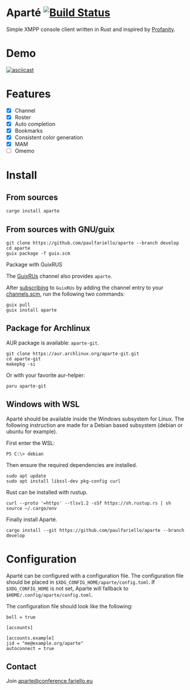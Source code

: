 Aparté [![Build Status](https://circleci.com/gh/paulfariello/aparte.svg?style=svg)](https://app.circleci.com/pipelines/github/paulfariello/aparte)
======

Simple XMPP console client written in Rust and inspired by [Profanity](http://profanity-im.github.io/).

Demo
====

[![asciicast](https://asciinema.org/a/389329.png)](https://asciinema.org/a/389329)

Features
========

  - [x] Channel
  - [x] Roster
  - [x] Auto completion
  - [x] Bookmarks
  - [x] Consistent color generation
  - [x] MAM
  - [ ] Omemo

Install
=======

From sources
------------

```
cargo install aparte
```

From sources with GNU/guix
--------------------------

```
git clone https://github.com/paulfariello/aparte --branch develop
cd aparte
guix package -f guix.scm
```

Package with GuixRUS

The [GuixRUs](https://git.sr.ht/~whereiseveryone/guixrus) channel also provides `aparte`.

After [subscribing](https://git.sr.ht/~whereiseveryone/guixrus#subscribing) to `GuixRUs` by adding the channel entry to your [channels.scm](https://guix.gnu.org/manual/en/html_node/Using-a-Custom-Guix-Channel.html), run the following two commands:

  ```
  guix pull
  guix install aparte
  ```

Package for Archlinux
---------------------

AUR package is available: `aparte-git`.

```
git clone https://aur.archlinux.org/aparte-git.git
cd aparte-git
makepkg -si
```

Or with your favorite aur-helper:

```
paru aparte-git
```

Windows with WSL
----------------

Aparté should be available inside the Windows subsystem for Linux.
The following instruction are made for a Debian based subsystem (debian or ubuntu for example).

First enter the WSL:

```
PS C:\> debian
```

Then ensure the required dependencies are installed.

```
sudo apt update
sudo apt install libssl-dev pkg-config curl
```

Rust can be installed with rustup.

```
curl --proto '=https' --tlsv1.2 -sSf https://sh.rustup.rs | sh
source ~/.cargo/env
```

Finally install Aparté.

```
cargo install --git https://github.com/paulfariello/aparte --branch develop
```

Configuration
=============

Aparté can be configured with a configuration file.
The configuration file should be placed in
`$XDG_CONFIG_HOME/aparte/config.toml`. If `$XDG_CONFIG_HOME` is not set,
Aparte will fallback to `$HOME/.config/aparte/config.toml`.

The configuration file should look like the following:

```
bell = true

[accounts]

[accounts.example]
jid = "me@example.org/aparte"
autoconnect = true
```

Contact
-------

Join [aparte@conference.fariello.eu](xmpp:aparte@conference.fariello.eu?join)
